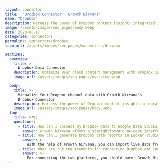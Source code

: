 ```yaml
---
layout: connector
title:  "Dropbox Connector - Growth Nirvana"
name: "Dropbox"
description: Harness the power of Dropbox content insights integrated into Looker Studio for strategic content management decisions.
image: /assets/images/seo_pages/body.webp
date: 2023-08-17
categories: connectors
permalink: connectors/dropbox
icon_url: /assets/images/seo_pages/connectors/dropbox

sections:
  overview:
    title: >-
      Dropbox Data Connector
    description: Optimize your cloud content management with Dropbox integration. Seamlessly merge Dropbox's content data with Looker Studio's analytical prowess, unlocking insights that drive collaboration, content strategies, and operational efficiency.
    image_url: /assets/images/seo_pages/overview.webp

  body:
    title: >-
      Visualize Your Dropbox channel data with Growth Nirvana's
      Dropbox Connector
    description: Harness the power of Dropbox content insights integrated into Looker Studio for strategic content management decisions.
    image_url: /assets/images/seo_pages/body.webp
  faq:
    title: FAQs
    questions:
      - title: How can I connect my Dropbox data to Google Data Studio/Looker Studio?
        answer: Growth Nirvana offers a straightforward no-code interface to connect to Dropbox data sources.
      - title: How can I generate Dropbox data reports in Looker Studio?
        answer: >-
          With the help of Growth Nirvana, you can import live data from Dropbox into Looker Studio. These data can be viewed in charts, tables, and dashboards to generate branded reports that can be shared instantly.
      - title: What are the requirements for connecting Dropbox and Looker Studio?
        answer: >-
          For connecting the two platforms, you should have: Growth Nirvana Account and Dropbox Ads Account
---
```

